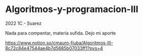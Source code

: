 # Algoritmos-y-programacion-III
2022 1C - Suarez

Nada para compentar, materia sufida. Dejo mi aporte

https://www.notion.so/cmauro-fiuba/Algoritmos-III-8c72c84e47544ae4b7d5685b07033ff1?pvs=4
